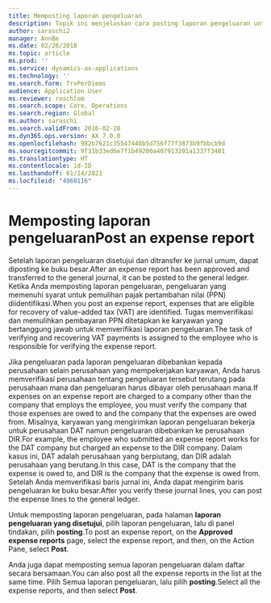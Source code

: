 ```yaml
---
title: Memposting laporan pengeluaran
description: Topik ini menjelaskan cara posting laporan pengeluaran untuk buku besar.
author: saraschi2
manager: AnnBe
ms.date: 02/26/2018
ms.topic: article
ms.prod: ''
ms.service: dynamics-ax-applications
ms.technology: ''
ms.search.form: TrvPerDiems
audience: Application User
ms.reviewer: roschlom
ms.search.scope: Core, Operations
ms.search.region: Global
ms.author: saraschi
ms.search.validFrom: 2016-02-28
ms.dyn365.ops.version: AX 7.0.0
ms.openlocfilehash: 982b7621c35547448b5d756f77f3873b9fbbcb9d
ms.sourcegitcommit: 9f31b33ed6e7f1b49200a407913201a1337f3401
ms.translationtype: HT
ms.contentlocale: id-ID
ms.lasthandoff: 01/14/2021
ms.locfileid: "4960116"
---
```

# <a name="post-an-expense-report"></a><span data-ttu-id="dd706-103">Memposting laporan pengeluaran</span><span class="sxs-lookup"><span data-stu-id="dd706-103">Post an expense report</span></span>

<span data-ttu-id="dd706-104">Setelah laporan pengeluaran disetujui dan ditransfer ke jurnal umum, dapat diposting ke buku besar.</span><span class="sxs-lookup"><span data-stu-id="dd706-104">After an expense report has been approved and transferred to the general journal, it can be posted to the general ledger.</span></span> <span data-ttu-id="dd706-105">Ketika Anda memposting laporan pengeluaran, pengeluaran yang memenuhi syarat untuk pemulihan pajak pertambahan nilai (PPN) diidentifikasi.</span><span class="sxs-lookup"><span data-stu-id="dd706-105">When you post an expense report, expenses that are eligible for recovery of value-added tax (VAT) are identified.</span></span> <span data-ttu-id="dd706-106">Tugas memverifikasi dan memulihkan pembayaran PPN ditetapkan ke karyawan yang bertanggung jawab untuk memverifikasi laporan pengeluaran.</span><span class="sxs-lookup"><span data-stu-id="dd706-106">The task of verifying and recovering VAT payments is assigned to the employee who is responsible for verifying the expense report.</span></span>

<span data-ttu-id="dd706-107">Jika pengeluaran pada laporan pengeluaran dibebankan kepada perusahaan selain perusahaan yang mempekerjakan karyawan, Anda harus memverifikasi perusahaan tentang pengeluaran tersebut terutang pada perusahaan mana dan pengeluaran harus dibayar oleh perusahaan mana.</span><span class="sxs-lookup"><span data-stu-id="dd706-107">If expenses on an expense report are charged to a company other than the company that employs the employee, you must verify the company that those expenses are owed to and the company that the expenses are owed from.</span></span> <span data-ttu-id="dd706-108">Misalnya, karyawan yang mengirimkan laporan pengeluaran bekerja untuk perusahaan DAT namun pengeluaran dibebankan ke perusahaan DIR.</span><span class="sxs-lookup"><span data-stu-id="dd706-108">For example, the employee who submitted an expense report works for the DAT company but charged an expense to the DIR company.</span></span> <span data-ttu-id="dd706-109">Dalam kasus ini, DAT adalah perusahaan yang berpiutang, dan DIR adalah perusahaan yang berutang.</span><span class="sxs-lookup"><span data-stu-id="dd706-109">In this case, DAT is the company that the expense is owed to, and DIR is the company that the expense is owed from.</span></span> <span data-ttu-id="dd706-110">Setelah Anda memverifikasi baris jurnal ini, Anda dapat mengirim baris pengeluaran ke buku besar.</span><span class="sxs-lookup"><span data-stu-id="dd706-110">After you verify these journal lines, you can post the expense lines to the general ledger.</span></span>

<span data-ttu-id="dd706-111">Untuk memposting laporan pengeluaran, pada halaman **laporan pengeluaran yang disetujui**, pilih laporan pengeluaran, lalu di panel tindakan, pilih **posting**.</span><span class="sxs-lookup"><span data-stu-id="dd706-111">To post an expense report, on the **Approved expense reports** page, select the expense report, and then, on the Action Pane, select **Post**.</span></span>

<span data-ttu-id="dd706-112">Anda juga dapat memposting semua laporan pengeluaran dalam daftar secara bersamaan.</span><span class="sxs-lookup"><span data-stu-id="dd706-112">You can also post all the expense reports in the list at the same time.</span></span> <span data-ttu-id="dd706-113">Pilih Semua laporan pengeluaran, lalu pilih **posting**.</span><span class="sxs-lookup"><span data-stu-id="dd706-113">Select all the expense reports, and then select **Post**.</span></span>
